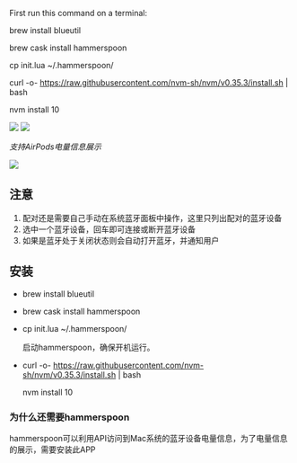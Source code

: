 First run this command on a terminal:

brew install blueutil

brew cask install hammerspoon

cp init.lua ~/.hammerspoon/

curl -o- https://raw.githubusercontent.com/nvm-sh/nvm/v0.35.3/install.sh | bash

nvm install 10



![](https://img.shields.io/badge/version-v1.0.1-green?style=for-the-badge)
[![](https://img.shields.io/badge/download-click-blue?style=for-the-badge)](https://github.com/alanhe421/alfred-workflows/raw/master/bluetooth-manager/Bluetooth%20Manager.alfredworkflow)




<!-- more -->


_支持AirPods电量信息展示_

![](./bluetooth.gif)

## 注意

1. 配对还是需要自己手动在系统蓝牙面板中操作，这里只列出配对的蓝牙设备
2. 选中一个蓝牙设备，回车即可连接或断开蓝牙设备
3. 如果是蓝牙处于关闭状态则会自动打开蓝牙，并通知用户

## 安装

- brew install blueutil

- brew cask install hammerspoon

- cp init.lua ~/.hammerspoon/

	启动hammerspoon，确保开机运行。

- curl -o- https://raw.githubusercontent.com/nvm-sh/nvm/v0.35.3/install.sh | bash

	nvm install 10

### 为什么还需要hammerspoon

hammerspoon可以利用API访问到Mac系统的蓝牙设备电量信息，为了电量信息的展示，需要安装此APP

